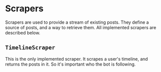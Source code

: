 # Scrapers

Scrapers are used to provide a stream of existing posts.
They define a source of posts, and a way to retrieve them.
All implemented scrapers are described below.

## `TimelineScraper`

This is the only implemented scraper.
It scrapes a user's timeline, and returns the posts in it.
So it's important who the bot is following.
